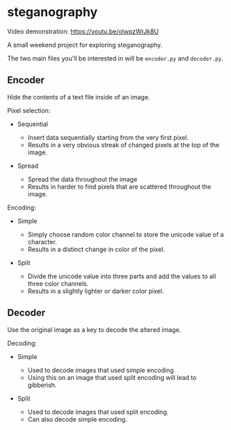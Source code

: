 # steganography

Video demonstration: https://youtu.be/olwpzWrJk8U

A small weekend project for exploring steganography.

The two main files you'll be interested in will be `encoder.py` and `decoder.py`.

## Encoder

Hide the contents of a text file inside of an image.

Pixel selection:

- Sequential
  - Insert data sequentially starting from the very first pixel.
  - Results in a very obvious streak of changed pixels at the top of the image.

- Spread
  - Spread the data throughout the image
  - Results in harder to find pixels that are scattered throughout the image.
 
Encoding:

- Simple
  - Simply choose random color channel to store the unicode value of a character.
  - Results in a distinct change in color of the pixel.
    
- Split
  - Divide the unicode value into three parts and add the values to all three color channels.
  - Results in a slightly lighter or darker color pixel.
 
## Decoder

Use the original image as a key to decode the altered image.

Decoding:

- Simple
  - Used to decode images that used simple encoding
  - Using this on an image that used split encoding will lead to gibberish.
 
- Split
  - Used to decode images that used split encoding.
  - Can also decode simple encoding.
